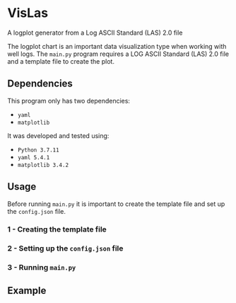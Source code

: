 # VisLas

A logplot generator from a Log ASCII Standard (LAS) 2.0 file
  
The logplot chart is an important data visualization type when working with well logs. The `main.py` program requires a LOG ASCII Standard (LAS) 2.0 file and a template file to create the plot.

## Dependencies

This program only has two dependencies:

- `yaml`
- `matplotlib`

It was developed and tested using:

- `Python 3.7.11`
- `yaml 5.4.1`
- `matplotlib 3.4.2`

## Usage

Before running `main.py` it is important to create the template file and set up the `config.json` file.

### 1 - Creating the template file

### 2 - Setting up the `config.json` file

### 3 - Running `main.py`

## Example
